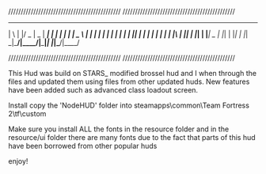 /////////////////////////////////////////////
/////////////////////////////////////////////
  _   _  ___  ____  _____ _   _ _   _ ____  
 | \ | |/ _ \|  _ \| ____| | | | | | |  _ \ 
 |  \| | | | | | | |  _| | |_| | | | | | | |
 | |\  | |_| | |_| | |___|  _  | |_| | |_| |
 |_| \_|\___/|____/|_____|_| |_|\___/|____/ 
                                            
/////////////////////////////////////////////
/////////////////////////////////////////////

This Hud was build on STARS_ modified brossel hud and I when through the files and updated them using files from other updated huds. New features have been
added such as advanced class loadout screen.

Install
copy the 'NodeHUD' folder into steamapps\common\Team Fortress 2\tf\custom

Make sure you install ALL the fonts in the resource folder and in the resource/ui folder
there are many fonts due to the fact that parts of this hud have been borrowed from other popular huds

enjoy!